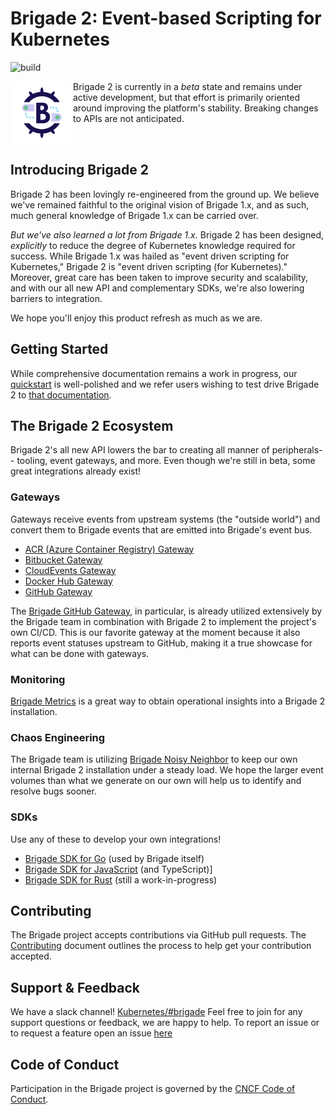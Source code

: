 # Brigade 2: Event-based Scripting for Kubernetes

![build](https://badgr.brigade2.io/v1/github/checks/brigadecore/brigade/badge.svg?appID=99005&branch=v2)

<img width="100" align="left" src="logo.png">

Brigade 2 is currently in a _beta_ state and remains under active development,
but that effort is primarily oriented around improving the platform's stability.
Breaking changes to APIs are not anticipated.

<br clear="left"/>

## Introducing Brigade 2

Brigade 2 has been lovingly re-engineered from the ground up. We believe we've
remained faithful to the original vision of Brigade 1.x, and as such, much
general knowledge of Brigade 1.x can be carried over.

_But we've also learned a lot from Brigade 1.x._ Brigade 2 has been designed,
_explicitly_ to reduce the degree of Kubernetes knowledge required for success.
While Brigade 1.x was hailed as "event driven scripting for Kubernetes," Brigade
2 is "event driven scripting (for Kubernetes)." Moreover, great care has been
taken to improve security and scalability, and with our all new API and
complementary SDKs, we're also lowering barriers to integration.

We hope you'll enjoy this product refresh as much as we are.

## Getting Started

While comprehensive documentation remains a work in progress, our [quickstart]
is well-polished and we refer users wishing to test drive Brigade 2 to
[that documentation][quickstart].

[quickstart]: https://v2--brigade-docs.netlify.app/intro/quickstart/

## The Brigade 2 Ecosystem

Brigade 2's all new API lowers the bar to creating all manner of peripherals--
tooling, event gateways, and more. Even though we're still in beta, some great
integrations already exist!

### Gateways

Gateways receive events from upstream systems (the "outside world") and convert
them to Brigade events that are emitted into Brigade's event bus.

* [ACR (Azure Container Registry) Gateway](https://github.com/brigadecore/brigade-acr-gateway)
* [Bitbucket Gateway](https://github.com/brigadecore/brigade-bitbucket-gateway/tree/v2)
* [CloudEvents Gateway](https://github.com/brigadecore/brigade-cloudevents-gateway)
* [Docker Hub Gateway](https://github.com/brigadecore/brigade-dockerhub-gateway)
* [GitHub Gateway](https://github.com/brigadecore/brigade-github-gateway)

The [Brigade GitHub Gateway](https://github.com/brigadecore/brigade-github-gateway),
in particular, is already utilized extensively by the Brigade team in
combination with Brigade 2 to implement the project's own CI/CD. This is our
favorite gateway at the moment because it also reports event statuses upstream
to GitHub, making it a true showcase for what can be done with gateways.

### Monitoring

[Brigade Metrics](https://github.com/brigadecore/brigade-metrics) is a great way
to obtain operational insights into a Brigade 2 installation.

### Chaos Engineering

The Brigade team is utilizing
[Brigade Noisy Neighbor](https://github.com/brigadecore/brigade-noisy-neighbor)
to keep our own internal Brigade 2 installation under a steady load. We hope the
larger event volumes than what we generate on our own will help us to identify
and resolve bugs sooner.

### SDKs

Use any of these to develop your own integrations!

* [Brigade SDK for Go](https://github.com/brigadecore/brigade/tree/v2/sdk) (used by Brigade itself)
* [Brigade SDK for JavaScript](https://github.com/krancour/brigade-sdk-for-js) (and TypeScript)]
* [Brigade SDK for Rust](https://github.com/brigadecore/brigade-sdk-for-rust) (still a work-in-progress)

## Contributing

The Brigade project accepts contributions via GitHub pull requests. The
[Contributing](CONTRIBUTING.md) document outlines the process to help get your
contribution accepted.

## Support & Feedback

We have a slack channel!
[Kubernetes/#brigade](https://kubernetes.slack.com/messages/C87MF1RFD) Feel free
to join for any support questions or feedback, we are happy to help. To report
an issue or to request a feature open an issue
[here](https://github.com/brigadecore/brigade/issues)

## Code of Conduct

Participation in the Brigade project is governed by the
[CNCF Code of Conduct](https://github.com/cncf/foundation/blob/master/code-of-conduct.md).
